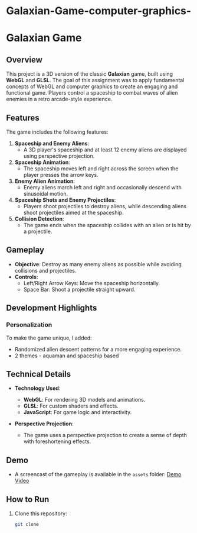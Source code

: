 # Galaxian-Game-computer-graphics-

# Galaxian Game

## Overview
This project is a 3D version of the classic **Galaxian** game, built using **WebGL** and **GLSL**. The goal of this assignment was to apply fundamental concepts of WebGL and computer graphics to create an engaging and functional game. Players control a spaceship to combat waves of alien enemies in a retro arcade-style experience.

## Features
The game includes the following features:
1. **Spaceship and Enemy Aliens**:
   - A 3D player's spaceship and at least 12 enemy aliens are displayed using perspective projection.
2. **Spaceship Animation**:
   - The spaceship moves left and right across the screen when the player presses the arrow keys.
3. **Enemy Alien Animation**:
   - Enemy aliens march left and right and occasionally descend with sinusoidal motion.
4. **Spaceship Shots and Enemy Projectiles**:
   - Players shoot projectiles to destroy aliens, while descending aliens shoot projectiles aimed at the spaceship.
5. **Collision Detection**:
   - The game ends when the spaceship collides with an alien or is hit by a projectile.

## Gameplay
- **Objective**: Destroy as many enemy aliens as possible while avoiding collisions and projectiles.
- **Controls**:
  - Left/Right Arrow Keys: Move the spaceship horizontally.
  - Space Bar: Shoot a projectile straight upward.

## Development Highlights
### Personalization
To make the game unique, I added:
- Randomized alien descent patterns for a more engaging experience.
- 2 themes - aquaman and spaceship based

## Technical Details
- **Technology Used**:
  - **WebGL**: For rendering 3D models and animations.
  - **GLSL**: For custom shaders and effects.
  - **JavaScript**: For game logic and interactivity.

- **Perspective Projection**:
  - The game uses a perspective projection to create a sense of depth with foreshortening effects.

## Demo
- A screencast of the gameplay is available in the `assets` folder:
  [Demo Video](./galaxian-game.mov)

## How to Run
1. Clone this repository:
   ```bash
   git clone 
